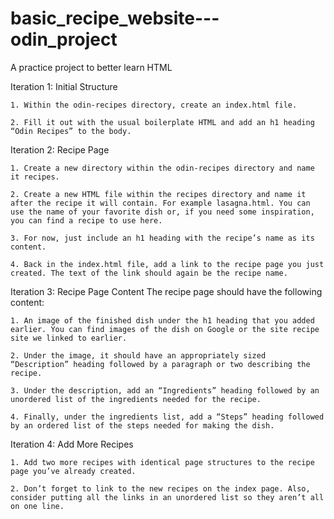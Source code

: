 # basic_recipe_website---odin_project
A practice project to better learn HTML


Iteration 1: Initial Structure

    1. Within the odin-recipes directory, create an index.html file.

    2. Fill it out with the usual boilerplate HTML and add an h1 heading “Odin Recipes” to the body.

Iteration 2: Recipe Page

    1. Create a new directory within the odin-recipes directory and name it recipes.

    2. Create a new HTML file within the recipes directory and name it after the recipe it will contain. For example lasagna.html. You can use the name of your favorite dish or, if you need some inspiration, you can find a recipe to use here.

    3. For now, just include an h1 heading with the recipe’s name as its content.

    4. Back in the index.html file, add a link to the recipe page you just created. The text of the link should again be the recipe name.

Iteration 3: Recipe Page Content
The recipe page should have the following content:

    1. An image of the finished dish under the h1 heading that you added earlier. You can find images of the dish on Google or the site recipe site we linked to earlier.

    2. Under the image, it should have an appropriately sized “Description” heading followed by a paragraph or two describing the recipe.

    3. Under the description, add an “Ingredients” heading followed by an unordered list of the ingredients needed for the recipe.

    4. Finally, under the ingredients list, add a “Steps” heading followed by an ordered list of the steps needed for making the dish.

Iteration 4: Add More Recipes

    1. Add two more recipes with identical page structures to the recipe page you’ve already created.

    2. Don’t forget to link to the new recipes on the index page. Also, consider putting all the links in an unordered list so they aren’t all on one line.
